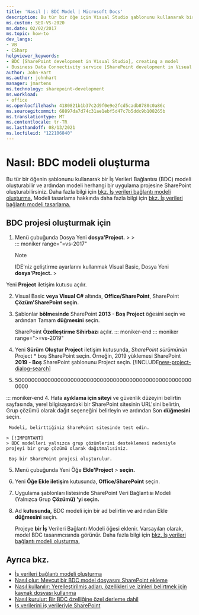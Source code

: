 ```yaml
---
title: 'Nasıl |: BDC Model | Microsoft Docs'
description: Bu tür bir öğe için Visual Studio şablonunu kullanarak bir İş Verileri Bağlantısı (BDC) modeli oluşturun ve ardından modeli herhangi bir SharePoint ekleme.
ms.custom: SEO-VS-2020
ms.date: 02/02/2017
ms.topic: how-to
dev_langs:
- VB
- CSharp
helpviewer_keywords:
- BDC [SharePoint development in Visual Studio], creating a model
- Business Data Connectivity service [SharePoint development in Visual Studio], creating a model
author: John-Hart
ms.author: johnhart
manager: jmartens
ms.technology: sharepoint-development
ms.workload:
- office
ms.openlocfilehash: 4180821b1b37c2d9f0e9e2fcd5cadb8780c0a86c
ms.sourcegitcommit: 68897da7d74c31ae1ebf5d47c7b5ddc9b108265b
ms.translationtype: MT
ms.contentlocale: tr-TR
ms.lasthandoff: 08/13/2021
ms.locfileid: "122106840"
---
```

# <a name="how-to-create-a-bdc-model"></a>Nasıl: BDC modeli oluşturma

  Bu tür bir öğenin şablonunu kullanarak bir İş Verileri Bağlantısı (BDC) modeli oluşturabilir ve ardından modeli herhangi bir uygulama projesine SharePoint oluşturabilirsiniz. Daha fazla bilgi için [bkz. İş verileri bağlantı modeli oluşturma.](../sharepoint/creating-a-business-data-connectivity-model.md) Modeli tasarlama hakkında daha fazla bilgi için [bkz. İş verileri bağlantı modeli tasarlama.](../sharepoint/designing-a-business-data-connectivity-model.md)

## <a name="to-create-a-bdc-project"></a>BDC projesi oluşturmak için

1. Menü çubuğunda Dosya Yeni **dosya'Project.**  >    >  
::: moniker range="=vs-2017"
   > [!NOTE]
   > IDE'niz geliştirme ayarlarını kullanmak Visual Basic, Dosya Yeni **dosya'Project.**  >  

  Yeni **Project** iletişim kutusu açılır.

2. Visual Basic  **veya Visual C#** altında, **Office/SharePoint**, SharePoint **Çözüm'SharePoint seçin.**

3. Şablonlar **bölmesinde** SharePoint **2013 - Boş Project** öğesini seçin ve ardından Tamam **düğmesini** seçin.

     SharePoint **Özelleştirme Sihirbazı** açılır.
::: moniker-end
::: moniker range=">=vs-2019"
2. Yeni **Sürüm Oluştur Project** iletişim kutusunda, *SharePoint sürümünün* Project * boş SharePoint seçin. Örneğin, 2019 yüklemesi SharePoint **2019 - Boş** SharePoint şablonunu Project seçin.
    [!INCLUDE[new-project-dialog-search](../sharepoint/includes/new-project-dialog-search-md.md)]

3. 5000000000000000000000000000000000000000000000000000000000 

::: moniker-end
4. Hata **ayıklama için siteyi** ve güvenlik düzeyini belirtin sayfasında, yerel bilgisayardaki bir SharePoint sitesinin  URL'sini belirtin, Grup çözümü olarak dağıt seçeneğini belirleyin ve ardından Son **düğmesini** seçin.

     Modeli, belirttiğiniz SharePoint sitesinde test edin.

    > [!IMPORTANT]
    > BDC modelleri yalnızca grup çözümlerini desteklemesi nedeniyle projeyi bir grup çözümü olarak dağıtmalısiniz.

     Boş bir SharePoint projesi oluşturulur.

5. Menü çubuğunda Yeni Öğe **Ekle'Project**  >  **seçin.**

6. Yeni **Öğe Ekle iletişim** kutusunda, **Office/SharePoint** seçin.

7. Uygulama şablonları listesinde SharePoint Veri Bağlantısı Modeli (Yalnızca Grup **Çözümü) 'yi seçin.**

8. Ad **kutusunda,** BDC modeli için bir ad belirtin ve ardından Ekle **düğmesini** seçin.

     Projeye **bir İş** Verileri Bağlantı Modeli öğesi eklenir. Varsayılan olarak, model BDC tasarımcısında görünür. Daha fazla bilgi için [bkz. İş verileri bağlantı modeli oluşturma.](../sharepoint/creating-a-business-data-connectivity-model.md)

## <a name="see-also"></a>Ayrıca bkz.

- [İş verileri bağlantı modeli oluşturma](../sharepoint/creating-a-business-data-connectivity-model.md)
- [Nasıl olur: Mevcut bir BDC model dosyasını SharePoint ekleme](../sharepoint/how-to-add-an-existing-bdc-model-file-to-a-sharepoint-project.md)
- [Nasıl kullanılır: Yerelleştirilmiş adları, özellikleri ve izinleri belirtmek için kaynak dosyası kullanma](../sharepoint/how-to-use-a-resource-file-to-specify-localized-names-properties-and-permissions.md)
- [Nasıl kurulur: Bir BDC özelliğine özel derleme dahil](../sharepoint/how-to-include-a-custom-assembly-in-a-bdc-feature.md)
- [İş verilerini iş verileriyle SharePoint](../sharepoint/integrating-business-data-into-sharepoint.md)
